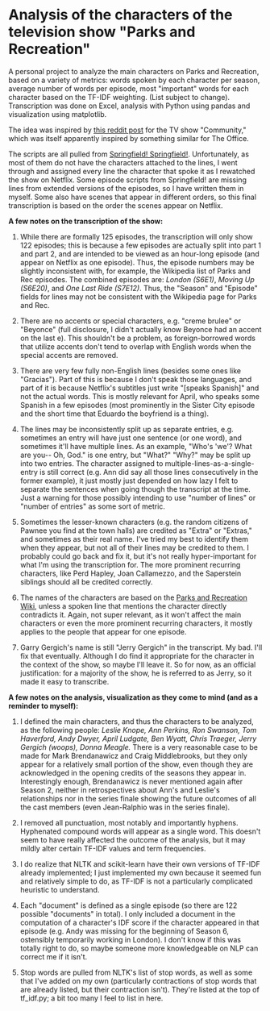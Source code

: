 # Analysis of the characters of the television show "Parks and Recreation"

A personal project to analyze the main characters on Parks and Recreation, based on a variety of metrics: words spoken by each character per season, average number of words per episode, most "important" words for each character based on the TF-IDF weighting. (List subject to change). Transcription was done on Excel, analysis with Python using pandas and visualization using matplotlib.

The idea was inspired by [this reddit post](https://www.reddit.com/r/dataisbeautiful/comments/cy02do/analysis_of_lead_characters_dialogue_from_the_tv/) for the TV show "Community," which was itself apparently inspired by something similar for The Office.

The scripts are all pulled from [Springfield! Springfield!](https://www.springfieldspringfield.co.uk/episode_scripts.php?tv-show=parks-and-recreation). Unfortunately, as most of them do not have the characters attached to the lines, I went through and assigned every line the character that spoke it as I rewatched the show on Netflix. Some episode scripts from Springfield! are missing lines from extended versions of the episodes, so I have written them in myself. Some also have scenes that appear in different orders, so this final transcription is based on the order the scenes appear on Netflix.

**A few notes on the transcription of the show:**

1) While there are formally 125 episodes, the transcription will only show 122 episodes; this is because a few episodes are actually split into part 1 and part 2, and are intended to be viewed as an hour-long episode (and appear on Netflix as one episode). Thus, the episode numbers may be slightly inconsistent with, for example, the Wikipedia list of Parks and Rec episodes. The combined episodes are: _London (S6E1)_, _Moving Up (S6E20)_, and _One Last Ride (S7E12)_. Thus, the "Season" and "Episode" fields for lines may not be consistent with the Wikipedia page for Parks and Rec.

2) There are no accents or special characters, e.g. "creme brulee" or "Beyonce" (full disclosure, I didn't actually know Beyonce had an accent on the last e). This shouldn't be a problem, as foreign-borrowed words that utilize accents don't tend to overlap with English words when the special accents are removed.

3) There are very few fully non-English lines (besides some ones like "Gracias"). Part of this is because I don't speak those languages, and part of it is because Netflix's subtitles just write "[speaks Spanish]" and not the actual words. This is mostly relevant for April,  who speaks some Spanish in a few episodes (most prominently in the Sister City episode and the short time that Eduardo the boyfriend is a thing).

5) The lines may be inconsistently split up as separate entries, e.g. sometimes an entry will have just one sentence (or one word), and sometimes it'll have multiple lines. As an example, "Who's 'we'? What are you-- Oh, God." is one entry, but "What?" "Why?" may be split up into two entries. The character assigned to multiple-lines-as-a-single-entry is still correct (e.g. Ann did say all those lines consecutively in the former example), it just mostly just depended on how lazy I felt to separate the sentences when going though the transcript at the time. Just a warning for those possibly intending to use "number of lines" or "number of entries" as some sort of metric.

4) Sometimes the lesser-known characters (e.g. the random citizens of Pawnee you find at the town halls) are credited as "Extra" or "Extras," and sometimes as their real name. I've tried my best to identify them when they appear, but not all of their lines may be credited to them. I probably could go back and fix it, but it's not really hyper-important for what I'm using the transcription for. The more prominent recurring characters, like Perd Hapley, Joan Callamezzo, and the Saperstein siblings should all be credited correctly.

5) The names of the characters are based on the [Parks and Recreation Wiki](https://parksandrecreation.fandom.com/wiki/Parks_and_Recreation), unless a spoken line that mentions the character directly contradicts it. Again, not super relevant, as it won't affect the main characters or even the more prominent recurring characters, it mostly applies to the people that appear for one episode.

6) Garry Gergich's name is still "Jerry Gergich" in the transcript. My bad. I'll fix that eventually. Although I do find it appropriate for the character in the context of the show, so maybe I'll leave it. So for now, as an official justification: for a majority of the show, he is referred to as Jerry, so it made it easy to transcribe.

**A few notes on the analysis, visualization as they come to mind (and as a reminder to myself):**
1) I defined the main characters, and thus the characters to be analyzed, as the following people: _Leslie Knope, Ann Perkins, Ron Swanson, Tom Haverford, Andy Dwyer, April Ludgate, Ben Wyatt, Chris Traeger, Jerry Gergich (woops), Donna Meagle._ There is a very reasonable case to be made for Mark Brendanawicz and Craig Middlebrooks, but they only appear for a relatively small portion of the show, even though they are acknowledged in the opening credits of the seasons they appear in. Interestingly enough, Brendanawicz is never mentioned again after Season 2, neither in retrospectives about Ann's and Leslie's relationships nor in the series finale showing the future outcomes of all the cast members (even Jean-Ralphio was in the series finale).

2) I removed all punctuation, most notably and importantly hyphens. Hyphenated compound words will appear as a single word. This doesn't seem to have really affected the outcome of the analysis, but it may mildly alter certain TF-IDF values and term frequencies.

3) I do realize that NLTK and scikit-learn have their own versions of TF-IDF already implemented; I just implemented my own because it seemed fun and relatively simple to do, as TF-IDF is not a particularly complicated heuristic to understand.

4) Each "document" is defined as a single episode (so there are 122 possible "documents" in total). I only included a document in the computation of a character's IDF score if the character appeared in that episode (e.g. Andy was missing for the beginning of Season 6, ostensibly temporarily working in London). I don't know if this was totally right to do, so maybe someone more knowledgeable on NLP can correct me if it isn't.

5) Stop words are pulled from NLTK's list of stop words, as well as some that I've added on my own (particularly contractions of stop words that are already listed, but their contraction isn't). They're listed at the top of tf_idf.py; a bit too many I feel to list in here.
